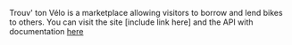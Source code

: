 Trouv' ton Vélo is a marketplace allowing visitors to borrow and lend bikes to others. You can visit the site [include link here] and the API with documentation [here](https://trouv-ton-velo-api.onrender.com/api-docs)
